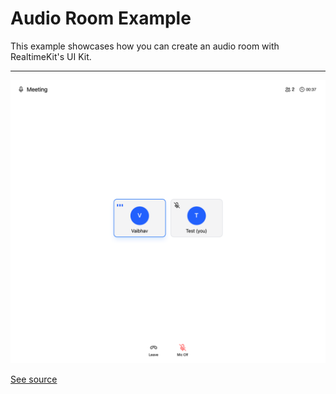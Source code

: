 # Audio Room Example

This example showcases how you can create an audio room with RealtimeKit's UI Kit.

---

![A screenshot of the Audio Room Example](./screenshot.png)

[See source](./src/App.tsx)
